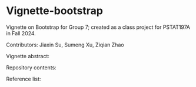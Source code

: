 # Vignette-bootstrap
Vignette on Bootstrap for Group 7; created as a class project for PSTAT197A in Fall 2024.

Contributors: Jiaxin Su, Sumeng Xu, Ziqian Zhao

Vignette abstract:

Repository contents: 

Reference list:
